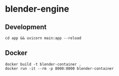 # blender-engine

## Development
`cd app && uvicorn main:app --reload`


## Docker
```
docker build -t blender-container .
docker run -it --rm -p 8000:8000 blender-container
```